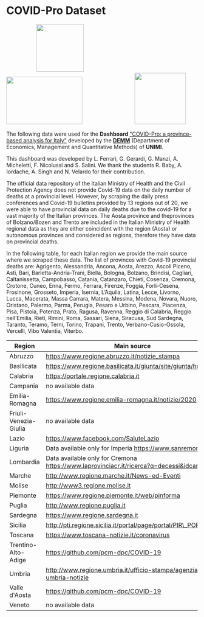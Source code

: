 # COVID-Pro Dataset

&nbsp;&nbsp;&nbsp;&nbsp;&nbsp;&nbsp;&nbsp;&nbsp;&nbsp;&nbsp;&nbsp;&nbsp;&nbsp;&nbsp;&nbsp;&nbsp;&nbsp;&nbsp;&nbsp;&nbsp;<img src="https://lh3.googleusercontent.com/proxy/MOdgHLTGTJxc4Hk0zCryH1PEkK4Ln9f8i4vSoHI2pTLpZmcq3LAXMfGtKADo8izDDLy66VX4nndn3JHXzeJrCGMeDzjlUHOHmN2o" width="125" height="125" />&nbsp;&nbsp;&nbsp;&nbsp;&nbsp;&nbsp;&nbsp;&nbsp;&nbsp;&nbsp;&nbsp;&nbsp;&nbsp;&nbsp;&nbsp;&nbsp;&nbsp;&nbsp;&nbsp;&nbsp;&nbsp;&nbsp;&nbsp;&nbsp;&nbsp;&nbsp;&nbsp;&nbsp;&nbsp;&nbsp;&nbsp;&nbsp;&nbsp;&nbsp;&nbsp;<img src="https://ceeds.unimi.it/wp-content/uploads/2020/02/cropped-LogoDark.png" width="200" height="125" />&nbsp;&nbsp;&nbsp;&nbsp;&nbsp;&nbsp;&nbsp;&nbsp;&nbsp;&nbsp;&nbsp;&nbsp;&nbsp;&nbsp;&nbsp;&nbsp;&nbsp;&nbsp;&nbsp;&nbsp;&nbsp;&nbsp;&nbsp;&nbsp;&nbsp;&nbsp;&nbsp;&nbsp;&nbsp;&nbsp;&nbsp;&nbsp;&nbsp;&nbsp;&nbsp;<img src="https://sites.unimi.it/rondi/jpg/logounimi.jpg" width="135" height="135" />

The following data were used for the **Dashboard** ["COVID-Pro: a province-based analysis for Italy"](https://ceeds.unimi.it/covid-19-in-italy/) developed by the [**DEMM**](http://eng.demm.unimi.it/ecm/home) (Department of Economics, Management and Quantitative Methods) of **UNIMI**.

This dashboard was developed by L. Ferrari, G. Gerardi, G. Manzi, A. Micheletti, F. Nicolussi and S. Salini.
We thank the students R. Baby, A. Iordache, A. Singh and N. Velardo for their contribution.

The official data repository of the Italian Ministry of Health and the Civil Protection Agency does not provide Covid-19 data on the daily number of deaths at a provincial level. However, by scraping the daily press conferences and Covid-19 bulletins provided by 13 regions out of 20, we were able to have provincial data on daily deaths due to the covid-19 for a vast majority of the Italian provinces.  The Aosta province and theprovinces of Bolzano/Bozen and Trento are included in the Italian Ministry of Health regional data as they are either coincident with the region (Aosta) or autonomous provinces and considered as regions, therefore they have data on provincial deaths. 

In the following table, for each Italian region we provide the main source where we scraped these data. The list of provinces with Covid-19 provincial deaths are: Agrigento, Alessandria, Ancona, Aosta, Arezzo, Ascoli Piceno, Asti, Bari, Barletta-Andria-Trani, Biella, Bologna, Bolzano, Brindisi, Cagliari, Caltanissetta, Campobasso, Catania, Catanzaro, Chieti, Cosenza, Cremona, Crotone, Cuneo, Enna, Fermo, Ferrara, Firenze, Foggia, Forli-Cesena, Frosinone, Grosseto, Imperia, Isernia, L’Aquila, Latina, Lecce, Livorno, Lucca, Macerata, Massa Carrara, Matera, Messina, Modena, Novara, Nuoro, Oristano, Palermo, Parma, Perugia, Pesaro e Urbino, Pescara, Piacenza, Pisa, Pistoia, Potenza, Prato, Ragusa, Ravenna, Reggio di Calabria, Reggio nell’Emilia, Rieti, Rimini, Roma, Sassari, Siena, Siracusa, Sud Sardegna, Taranto, Teramo, Terni, Torino, Trapani, Trento, Verbano-Cusio-Ossola, Vercelli, Vibo Valentia, Viterbo.

|Region | Main source |
| --- | --- |
|Abruzzo | https://www.regione.abruzzo.it/notizie_stampa|
|Basilicata | https://www.regione.basilicata.it/giunta/site/giunta/home.jsp |
|Calabria | https://portale.regione.calabria.it |
|Campania | no available data|
|Emilia-Romagna | https://www.regione.emilia-romagna.it/notizie/2020 |
|Friuli-Venezia-Giulia | no available data|
|Lazio | https://www.facebook.com/SaluteLazio |
|Liguria | Data available only for Imperia https://www.sanremonews.it/ <!-- https://www.ivg.it -->|
|Lombardia | Data available only for Cremona https://www.laprovinciacr.it/ricerca?q=decessi&idcanale=1|
|Marche | http://www.regione.marche.it/News-ed-Eventi |
|Molise | http://www3.regione.molise.it|
|Piemonte | https://www.regione.piemonte.it/web/pinforma|
|Puglia | http://www.regione.puglia.it |
|Sardegna | https://www.regione.sardegna.it |
|Sicilia | http://pti.regione.sicilia.it/portal/page/portal/PIR\_PORTALE |
|Toscana | https://www.toscana-notizie.it/coronavirus |
|Trentino-Alto-Adige | https://github.com/pcm-dpc/COVID-19 |
|Umbria | http://www.regione.umbria.it/ufficio-stampa/agenzia-umbria-notizie |
|Valle d'Aosta | https://github.com/pcm-dpc/COVID-19  |
|Veneto | no available data|
